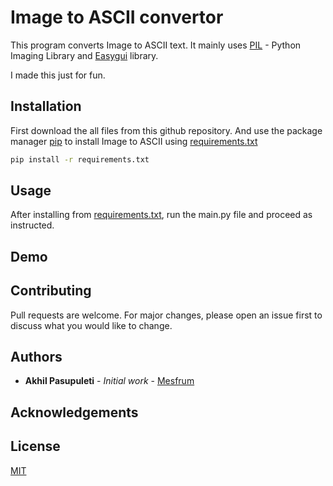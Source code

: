 # Image to ASCII convertor

This program converts Image to ASCII text. It mainly uses [PIL](https://pypi.org/project/Pillow/) - Python Imaging Library and [Easygui](https://pypi.org/project/easygui/) library. 

I made this just for fun.

## Installation

First download the all files from this github repository. And use the package manager [pip](https://pip.pypa.io/en/stable/) to install Image to ASCII using [requirements.txt](requirements.txt)

```bash
pip install -r requirements.txt
```

## Usage

After installing from [requirements.txt](requirements.txt), run the main.py file and proceed as instructed.

## Demo



## Contributing

Pull requests are welcome. For major changes, please open an issue first
to discuss what you would like to change.

## Authors

* **Akhil Pasupuleti** - *Initial work* - [Mesfrum](https://github.com/Mesfrum)

## Acknowledgements


## License

[MIT](https://choosealicense.com/licenses/mit/)